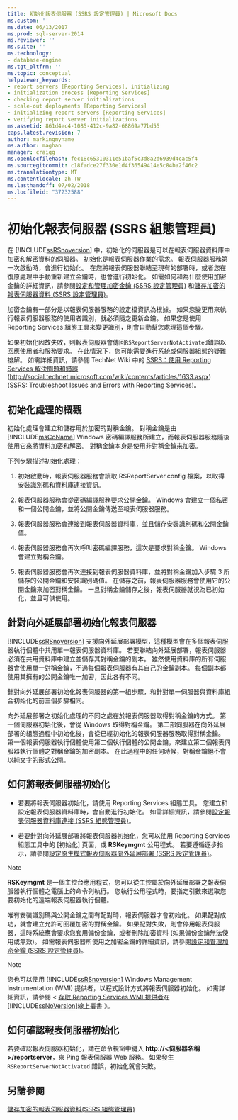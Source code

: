 ```yaml
---
title: 初始化報表伺服器 (SSRS 設定管理員) | Microsoft Docs
ms.custom: ''
ms.date: 06/13/2017
ms.prod: sql-server-2014
ms.reviewer: ''
ms.suite: ''
ms.technology:
- database-engine
ms.tgt_pltfrm: ''
ms.topic: conceptual
helpviewer_keywords:
- report servers [Reporting Services], initializing
- initialization process [Reporting Services]
- checking report server initializations
- scale-out deployments [Reporting Services]
- initializing report servers [Reporting Services]
- verifying report server initializations
ms.assetid: 861d4ec4-1085-412c-9a82-68869a77bd55
caps.latest.revision: 7
author: markingmyname
ms.author: maghan
manager: craigg
ms.openlocfilehash: fec18c65310311e51baf5c3d8a2d6939d4cac5f4
ms.sourcegitcommit: c18fadce27f330e1d4f36549414e5c84ba2f46c2
ms.translationtype: MT
ms.contentlocale: zh-TW
ms.lasthandoff: 07/02/2018
ms.locfileid: "37232588"
---
```

# <a name="initialize-a-report-server-ssrs-configuration-manager"></a>初始化報表伺服器 (SSRS 組態管理員)
  在 [!INCLUDE[ssRSnoversion](../../includes/ssrsnoversion-md.md)] 中，初始化的伺服器是可以在報表伺服器資料庫中加密和解密資料的伺服器。 初始化是報表伺服器作業的需求。 報表伺服器服務第一次啟動時，會進行初始化。 在您將報表伺服器聯結至現有的部署時，或者您在復原處理中手動重新建立金鑰時，也會進行初始化。 如需如何和為什麼使用加密金鑰的詳細資訊，請參閱[設定和管理加密金鑰 &#40;SSRS 設定管理員&#41;](ssrs-encryption-keys-manage-encryption-keys.md) 和[儲存加密的報表伺服器資料 &#40;SSRS 設定管理員&#41;](ssrs-encryption-keys-store-encrypted-report-server-data.md)。  
  
 加密金鑰有一部分是以報表伺服器服務的設定檔資訊為根據。 如果您變更用來執行報表伺服器服務的使用者識別，就必須隨之更新金鑰。 如果您是使用 Reporting Services 組態工具來變更識別，則會自動幫您處理這個步驟。  
  
 如果初始化因故失敗，則報表伺服器會傳回`RSReportServerNotActivated`錯誤以回應使用者和服務要求。 在此情況下，您可能需要進行系統或伺服器組態的疑難排解。 如需詳細資訊，請參閱 TechNet Wiki 中的 [SSRS：使用 Reporting Services 解決問題和錯誤](http://social.technet.microsoft.com/wiki/contents/articles/1633.aspx) (http://social.technet.microsoft.com/wiki/contents/articles/1633.aspx) \(SSRS: Troubleshoot Issues and Errors with Reporting Services\)。  
  
## <a name="overview-of-the-initialization-process"></a>初始化處理的概觀  
 初始化處理會建立和儲存用於加密的對稱金鑰。 對稱金鑰是由 [!INCLUDE[msCoName](../../includes/msconame-md.md)] Windows 密碼編譯服務所建立，而報表伺服器服務隨後使用它來將資料加密和解密。 對稱金鑰本身是使用非對稱金鑰來加密。  
  
 下列步驟描述初始化處理：  
  
1.  初始啟動時，報表伺服器服務會讀取 RSReportServer.config 檔案，以取得安裝識別碼和資料庫連接資訊。  
  
2.  報表伺服器服務會從密碼編譯服務要求公開金鑰。 Windows 會建立一個私密和一個公開金鑰，並將公開金鑰傳送至報表伺服器服務。  
  
3.  報表伺服器服務會連接到報表伺服器資料庫，並且儲存安裝識別碼和公開金鑰值。  
  
4.  報表伺服器服務會再次呼叫密碼編譯服務，這次是要求對稱金鑰。 Windows 會建立對稱金鑰。  
  
5.  報表伺服器服務會再次連接到報表伺服器資料庫，並將對稱金鑰加入步驟 3 所儲存的公開金鑰和安裝識別碼值。 在儲存之前，報表伺服器服務會使用它的公開金鑰來加密對稱金鑰。 一旦對稱金鑰儲存之後，報表伺服器就視為已初始化，並且可供使用。  
  
## <a name="initializing-a-report-server-for-scale-out-deployment"></a>針對向外延展部署初始化報表伺服器  
 [!INCLUDE[ssRSnoversion](../../includes/ssrsnoversion-md.md)] 支援向外延展部署模型，這種模型會在多個報表伺服器執行個體中共用單一報表伺服器資料庫。 若要聯結向外延展部署，報表伺服器必須在共用資料庫中建立並儲存其對稱金鑰的副本。 雖然使用資料庫的所有伺服器會使用單一對稱金鑰，不過每個報表伺服器有其自己的金鑰副本。 每個副本都使用其擁有的公開金鑰唯一加密，因此各有不同。  
  
 針對向外延展部署初始化報表伺服器的第一組步驟，和針對單一伺服器與資料庫組合初始化的前三個步驟相同。  
  
 向外延展部署之初始化處理的不同之處在於報表伺服器取得對稱金鑰的方式。 第一個伺服器初始化後，會從 Windows 取得對稱金鑰。 第二部伺服器在向外延展部署的組態過程中初始化後，會從已經初始化的報表伺服器服務取得對稱金鑰。 第一個報表伺服器執行個體使用第二個執行個體的公開金鑰，來建立第二個報表伺服器執行個體之對稱金鑰的加密副本。 在此過程中的任何時候，對稱金鑰絕不會以純文字的形式公開。  
  
## <a name="how-to-initialize-a-report-server"></a>如何將報表伺服器初始化  
  
-   若要將報表伺服器初始化，請使用 Reporting Services 組態工具。 您建立和設定報表伺服器資料庫時，會自動進行初始化。 如需詳細資訊，請參閱[設定報表伺服器資料庫連接 &#40;SSRS 組態管理員&#41;](../../sql-server/install/configure-a-report-server-database-connection-ssrs-configuration-manager.md)。  
  
-   若要針對向外延展部署將報表伺服器初始化，您可以使用 Reporting Services 組態工具中的 [初始化] 頁面，或 **RSKeymgmt** 公用程式。 若要遵循逐步指示，請參閱[設定原生模式報表伺服器向外延展部署 &#40;SSRS 設定管理員&#41;](configure-a-native-mode-report-server-scale-out-deployment.md)。  
  
> [!NOTE]  
>  **RSKeymgmt** 是一個主控台應用程式，您可以從主控屬於向外延展部署之報表伺服器執行個體之電腦上的命令列執行。 您執行公用程式時，要指定引數來選取您要初始化的遠端報表伺服器執行個體。  
  
 唯有安裝識別碼與公開金鑰之間有配對時，報表伺服器才會初始化。 如果配對成功，就會建立允許可回覆加密的對稱金鑰。 如果配對失敗，則會停用報表伺服器，這時系統應會要求您套用備份金鑰，或者刪除加密資料 (如果備份金鑰無法使用或無效)。 如需報表伺服器所使用之加密金鑰的詳細資訊，請參閱[設定和管理加密金鑰 &#40;SSRS 設定管理員&#41;](ssrs-encryption-keys-manage-encryption-keys.md)。  
  
> [!NOTE]  
>  您也可以使用 [!INCLUDE[ssRSnoversion](../../includes/ssrsnoversion-md.md)] Windows Management Instrumentation (WMI) 提供者，以程式設計方式將報表伺服器初始化。 如需詳細資訊，請參閱 <<c0> [ 存取 Reporting Services WMI 提供者](../tools/access-the-reporting-services-wmi-provider.md)在[!INCLUDE[ssNoVersion](../../includes/ssnoversion-md.md)]線上叢書 》。  
  
## <a name="how-to-confirm-a-report-server-initialization"></a>如何確認報表伺服器初始化  
 若要確認報表伺服器初始化，請在命令視窗中鍵入 **http://\<伺服器名稱>/reportserver**，來 Ping 報表伺服器 Web 服務。 如果發生 `RSReportServerNotActivated` 錯誤，初始化就會失敗。  
  
## <a name="see-also"></a>另請參閱  
 [儲存加密的報表伺服器資料&#40;SSRS 組態管理員&#41;](ssrs-encryption-keys-store-encrypted-report-server-data.md)  
  
  
